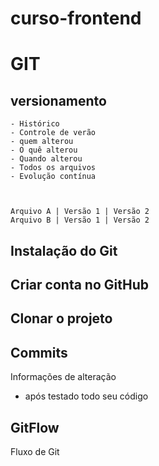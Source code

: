 # curso-frontend


# GIT
## versionamento
    - Histórico
    - Controle de verão
    - quem alterou
    - O quê alterou
    - Quando alterou
    - Todos os arquivos
    - Evolução contínua



    Arquivo A | Versão 1 | Versão 2
    Arquivo B | Versão 1 | Versão 2

## Instalação do Git

## Criar conta no GitHub

## Clonar o projeto

## Commits
Informações de alteração
- após testado todo seu código

## GitFlow
Fluxo de Git

